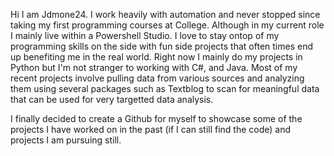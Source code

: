 Hi I am Jdmone24. I work heavily with automation and never stopped since taking my first programming courses at College. Although in my current role I mainly live within
a Powershell Studio. I love to stay ontop of my programming skills on the side with fun side projects that often times end up
benefiting me in the real world. Right now I mainly do my projects in Python but I'm not stranger to working with C#, and Java. Most of my recent projects involve
pulling data from various sources and analyzing them using several packages such as Textblog to scan for meaningful data that can be used for very targetted data analysis.


I finally decided to create a Github for myself to showcase some of the projects I have worked on in the past (if I can still find the code) and projects I am pursuing still.

<!---
Jdmone24/Jdmone24 is a ✨ special ✨ repository because its `README.md` (this file) appears on your GitHub profile.
You can click the Preview link to take a look at your changes.
--->
